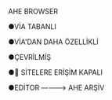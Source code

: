 AHE BROWSER 

●VİA TABANLI

●VİA'DAN DAHA ÖZELLİKLİ

●ÇEVRİLMİŞ

●🔞  SİTELERE ERİŞİM KAPALI

●EDİTOR ————> AHE ARŞİV
